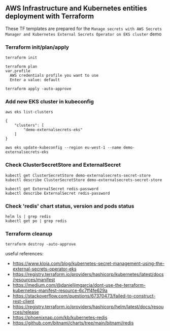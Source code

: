 ## AWS Infrastructure and Kubernetes entities deployment with Terraform

These TF templates are prepared for the `Manage secrets with AWS Secrets Manager and Kubernetes External Secrets Operator on EKS cluster` demo


### Terraform init/plan/apply
```
terraform init

terraform plan
var.profile
  AWS credentials profile you want to use
  Enter a value: default

terraform apply -auto-approve
```

### Add new EKS cluster in kubeconfig
```
aws eks list-clusters

{
    "clusters": [
        "demo-externalsecrets-eks"
    ]
}

aws eks update-kubeconfig --region eu-west-1 --name demo-externalsecrets-eks
```

### Check ClusterSecretStore and ExternalSecret
```
kubectl get ClusterSecretStore demo-externalsecrets-secret-store
kubectl describe ClusterSecretStore demo-externalsecrets-secret-store

kubectl get ExternalSecret redis-password
kubectl describe ExternalSecret redis-password
```

### Check 'redis' chart status, version and pods status
```
helm ls | grep redis
kubectl get po | grep redis
```

### Terraform cleanup
```
terraform destroy -auto-approve
```


useful references:
- https://www.kloia.com/blog/kubernetes-secret-management-using-the-external-secrets-operator-eks
- https://registry.terraform.io/providers/hashicorp/kubernetes/latest/docs/resources/manifest
- https://medium.com/@danieljimgarcia/dont-use-the-terraform-kubernetes-manifest-resource-6c7ff4fe629a
- https://stackoverflow.com/questions/67370473/failed-to-construct-rest-client
- https://registry.terraform.io/providers/hashicorp/helm/latest/docs/resources/release
- https://phoenixnap.com/kb/kubernetes-redis
- https://github.com/bitnami/charts/tree/main/bitnami/redis